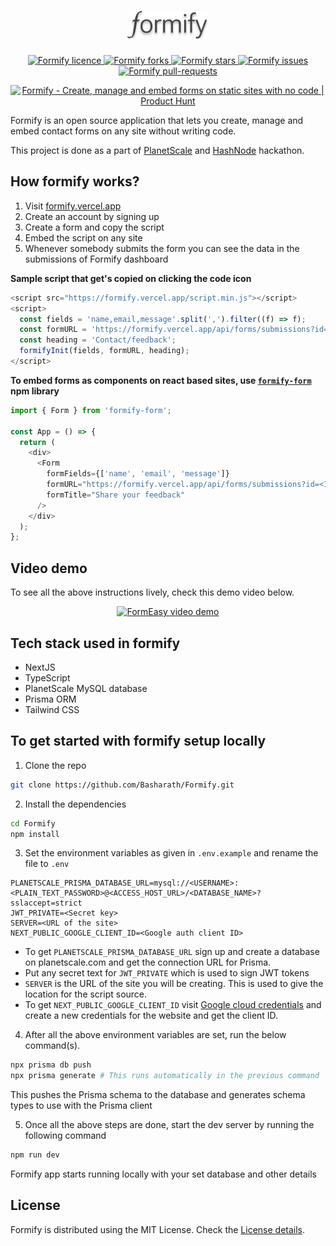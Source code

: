 <h1 align="center">
  <a href="https://formify.vercel.app/" target="_blank">
    <img src="public/images/logo.svg" width="130" alt="Formify" />
  </a>
</h1>

<p align="center">
  <a href="https://github.com/Basharath/Formify/blob/master/LICENSE" target="blank">
    <img src="https://img.shields.io/github/license/Basharath/Formify" alt="Formify licence" />
  </a>
  <a href="https://github.com/Basharath/Formify/fork" target="blank">
    <img src="https://img.shields.io/github/forks/Basharath/Formify" alt="Formify forks"/>
  </a>
  <a href="https://github.com/Basharath/Formify/stargazers" target="blank">
    <img src="https://img.shields.io/github/stars/Basharath/Formify" alt="Formify stars"/>
  </a>
  <a href="https://github.com/Basharath/Formify/issues" target="blank">
    <img src="https://img.shields.io/github/issues/Basharath/Formify" alt="Formify issues"/>
  </a>
  <a href="https://github.com/Basharath/Formify/pulls" target="blank">
    <img src="https://img.shields.io/github/issues-pr/Basharath/Formify" alt="Formify pull-requests"/>
  </a>
</p>

<p align="center">
  <a href="https://www.producthunt.com/products/formify?utm_source=badge-top-post-badge&utm_medium=badge&utm_souce=badge-formify" target="_blank"><img src="https://api.producthunt.com/widgets/embed-image/v1/top-post-badge.svg?post_id=356112&theme=light&period=daily" alt="Formify - Create&#0044;&#0032;manage&#0032;and&#0032;embed&#0032;forms&#0032;on&#0032;static&#0032;sites&#0032;with&#0032;no&#0032;code | Product Hunt" style="width: 250px; height: 54px;" width="250" height="54" /></a>
</p>

Formify is an open source application that lets you create, manage and embed contact forms on any site without writing code.

This project is done as a part of [PlanetScale](https://planetscale.com/) and [HashNode](https://hashnode.com/) hackathon.

## How formify works?

1. Visit [formify.vercel.app](https://formify.vercel.app)
2. Create an account by signing up
3. Create a form and copy the script
4. Embed the script on any site
5. Whenever somebody submits the form you can see the data in the submissions of Formify dashboard

**Sample script that get's copied on clicking the code icon**

```js
<script src="https://formify.vercel.app/script.min.js"></script>
<script>
  const fields = 'name,email,message'.split(',').filter((f) => f);
  const formURL = 'https://formify.vercel.app/api/forms/submissions?id=<ID-of-the-form>';
  const heading = 'Contact/feedback';
  formifyInit(fields, formURL, heading);
</script>
```

**To embed forms as components on react based sites, use [`formify-form`](https://github.com/Basharath/Formify-form) npm library**

```js
import { Form } from 'formify-form';

const App = () => {
  return (
    <div>
      <Form
        formFields={['name', 'email', 'message']}
        formURL="https://formify.vercel.app/api/forms/submissions?id=<ID from formify>"
        formTitle="Share your feedback"
      />
    </div>
  );
};
```

## Video demo

To see all the above instructions lively, check this demo video below.

<p align="center">
  <a href="https://www.youtube.com/watch?v=ddXu8QpzpO8">
    <img alt="FormEasy video demo" src="https://img.youtube.com/vi/ddXu8QpzpO8/0.jpg" width="480" height="360"  />
  </a>
</p>

## Tech stack used in formify

- NextJS
- TypeScript
- PlanetScale MySQL database
- Prisma ORM
- Tailwind CSS

## To get started with formify setup locally

1. Clone the repo

```bash
git clone https://github.com/Basharath/Formify.git
```

2. Install the dependencies

```bash
cd Formify
npm install
```

3. Set the environment variables as given in `.env.example` and rename the file to `.env`

```
PLANETSCALE_PRISMA_DATABASE_URL=mysql://<USERNAME>:<PLAIN_TEXT_PASSWORD>@<ACCESS_HOST_URL>/<DATABASE_NAME>?sslaccept=strict
JWT_PRIVATE=<Secret key>
SERVER=<URL of the site>
NEXT_PUBLIC_GOOGLE_CLIENT_ID=<Google auth client ID>
```

- To get `PLANETSCALE_PRISMA_DATABASE_URL` sign up and create a database on planetscale.com and get the connection URL for Prisma.
- Put any secret text for `JWT_PRIVATE` which is used to sign JWT tokens
- `SERVER` is the URL of the site you will be creating. This is used to give the location for the script source.
- To get `NEXT_PUBLIC_GOOGLE_CLIENT_ID` visit [Google cloud credentials](https://console.cloud.google.com/apis/credentials) and create a new credentials for the website and get the client ID.

4. After all the above environment variables are set, run the below command(s).

```bash
npx prisma db push
npx prisma generate # This runs automatically in the previous command
```

This pushes the Prisma schema to the database and generates schema types to use with the Prisma client

5. Once all the above steps are done, start the dev server by running the following command

```bash
npm run dev
```

Formify app starts running locally with your set database and other details

## License

Formify is distributed using the MIT License. Check the [License details](https://github.com/Basharath/FormEasy/blob/master/LICENSE).
